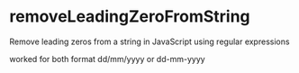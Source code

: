 # removeLeadingZeroFromString
Remove leading zeros from a string in JavaScript using regular expressions

worked for both format dd/mm/yyyy or  dd-mm-yyyy
